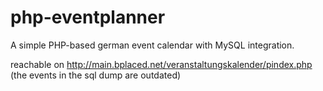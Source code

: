 # php-eventplanner
A simple PHP-based german event calendar with MySQL integration.

reachable on http://main.bplaced.net/veranstaltungskalender/pindex.php
(the events in the sql dump are outdated)

